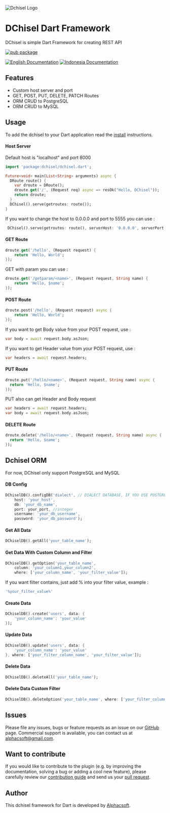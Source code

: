 ![Dchisel Logo](https://i.ibb.co/vhgkzNH/DChisel-1.png)

# DChisel Dart Framework  
DChisel is simple Dart Framework for creating REST API

[![pub package](https://img.shields.io/pub/v/dchisel.svg)](https://pub.dev/packages/dchisel) 

[![English Documentation](https://img.shields.io/badge/LANGUAGE-ENGLISH-blue)](https://github.com/alalawy/DChisel/blob/master/README.md) [![Indonesia Documentation](https://img.shields.io/badge/LANGUAGE-INDONESIA-blue)](https://github.com/alalawy/DChisel/blob/master/README.id-ID.md)

## Features

* Custom host server and port
* GET, POST, PUT, DELETE, PATCH Routes
* ORM CRUD to PostgreSQL
* ORM CRUD to MySQL

## Usage

To add the dchisel to your Dart application read the [install](https://pub.dev/packages/dchisel/install) instructions.

#### Host Server
Default host is "localhost" and port 8000
```dart
import 'package:dchisel/dchisel.dart';

Future<void> main(List<String> arguments) async {
  DRoute route() {
    var droute = DRoute();
    droute.get('/', (Request req) async => resOk("Hello, DChisel"));
    return droute;
  }
  DChisel().serve(getroutes: route());
}
```
If you want to change the host to 0.0.0.0 and port to 5555 you can use :

```dart
 DChisel().serve(getroutes: route(), serverHost: '0.0.0.0', serverPort: 5555);
```

#### GET Route
```dart
droute.get('/hello', (Request request) {
    return 'Hello, World';
});
```
GET with param you can use :
```dart
droute.get('/getparam/<name>', (Request request, String name) {
    return 'Hello, $name';
});
```

#### POST Route
```dart
droute.post('/hello', (Request request) async {
    return 'Hello, World';
});
```
If you want to get Body value from your POST request, use :
```dart
var body = await request.body.asJson;
```
If you want to get Header value from your POST request, use :
```dart
var headers = await request.headers;
```
#### PUT Route
```dart
droute.put('/hello/<name>', (Request request, String name) async {
  return 'Hello, $name';
});
```
PUT also can get Header and Body request
```dart
var headers = await request.headers;
var body = await request.body.asJson;
```
#### DELETE Route
```dart
droute.delete('/hello/<name>', (Request request, String name) async {
  return 'Hello, $name';
});
```

## Dchisel ORM
For now, DChisel only support PostgreSQL and MySQL

#### DB Config
```dart
DChiselDB().configDB('dialect', // DIALECT DATABASE, IF YOU USE POSTGRESQL CHANGE 'dialect' to 'postgre', IF YOU USE MYSQL CHANGE 'dialect' to 'mysql'
    host: 'your_host',
    db: 'your_db_name',
    port: your_port, //integer
    username: 'your_db_username',
    password: 'your_db_password');
```
#### Get All Data
```dart
DChiselDB().getAll('your_table_name');
```
#### Get Data With Custom Column and Filter
```dart
DChiselDB().getOption('your_table_name', 
    column: 'your_column1,your_column2', 
    where: ['your_column_name', 'your_filter_value']);
```
If you want filter contains, just add % into your filter value, example :
```dart
'%your_filter_value%'
```

#### Create Data
```dart
DChiselDB().create('users', data: {
    'your_column_name': 'your_value'
});
```

#### Update Data
```dart
DChiselDB().update('users', data: {
    'your_column_name': 'your_value'
}, where: ['your_filter_column_name', 'your_filter_value']);
```

#### Delete Data
```dart
DChiselDB().deleteAll('your_table_name');
```

#### Delete Data Custom Filter
```dart
DChiselDB().deleteOption('your_table_name', where: ['your_filter_column_name', 'your_filter_value']);
```

## Issues

Please file any issues, bugs or feature requests as an issue on our [GitHub](https://github.com/alalawy/DChisel/issues) page. Commercial support is available, you can contact us at <alphacsoft@gmail.com>.

## Want to contribute

If you would like to contribute to the plugin (e.g. by improving the documentation, solving a bug or adding a cool new feature), please carefully review our [contribution guide](../CONTRIBUTING.md) and send us your [pull request](https://github.com/alalawy/DChisel/pulls).

## Author

This dchisel framework for Dart is developed by [Alphacsoft](https://alphacsoft.com).
